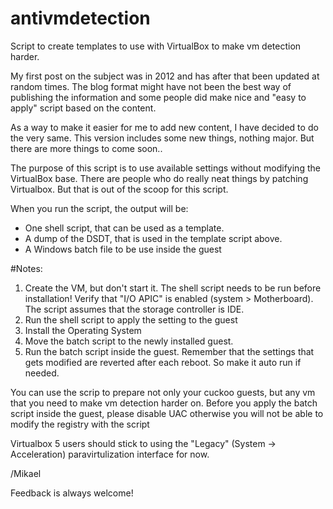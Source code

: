 # antivmdetection
Script to create templates to use with VirtualBox to make vm detection harder.

My first post on the subject was in 2012 and has after that been updated at random times. The blog format might have not been the best way of publishing the information and some people did make nice and "easy to apply" script based on the content.

As a way to make it easier for me to add new content, I have decided to do the very same.
This version includes some new things, nothing major. But there are more things to come soon..

The purpose of this script is to use available settings without modifying the VirtualBox base. There are people who do really neat things by patching Virtualbox. But that is out of the scoop for this script.

When you run the script, the output will be: 

* One shell script, that can be used as a template. 
* A dump of the DSDT, that is used in the template script above. 
* A Windows batch file to be use inside the guest

#Notes:

1) Create the VM, but don't start it. The shell script needs to be run before installation! Verify that "I/O APIC" is enabled (system > Motherboard). The script assumes that the storage controller is IDE.
2) Run the shell script to apply the setting to the guest 
3) Install the Operating System 
4) Move the batch script to the newly installed guest.
5) Run the batch script inside the guest. Remember that the settings that gets modified are reverted after each reboot. So make it auto run if needed. 


You can use the scrip to prepare not only your cuckoo guests, but any vm that you need to make vm detection harder on.
Before you apply the batch script inside the guest, please disable UAC otherwise you will not be able to modify the registry with the script

Virtualbox 5 users should stick to using the "Legacy" (System -> Acceleration) paravirtulization interface for now.




/Mikael

Feedback is always welcome!

